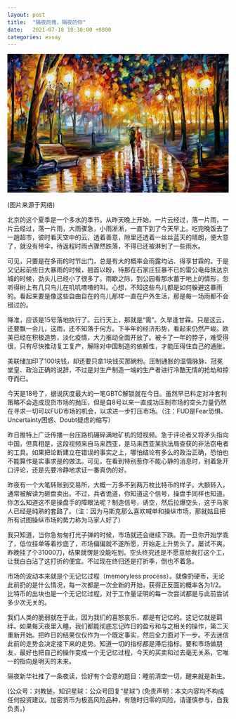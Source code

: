 ```yaml
---
layout: post
title:  "隔夜的雨，隔夜的你"
date:   2021-07-18 10:30:00 +0800
categories: essay
---
```


![](/images/2021/20210718.jpg)

(图片来源于网络)

北京的这个夏季是一个多水的季节。从昨天晚上开始，一片云经过，落一片雨，一片云经过，落一片雨，大雨骤急，小雨淅淅，一直下到了今天早上。吃完晚饭去了一趟超市，彼时看天空中的云，透着善意，隙里还透着一丝丝蓝天的晴朗，便大意了，就没有带伞，待返程时雨点骤然跌落，不得已还被淋到了一些雨水。

可见，只要是在多雨的时节出门，总是有大的概率会雨露均沾、得享甘霖的。于是又记起前些日大暴雨的时候，翘首以盼，待那在石家庄狂暴不已的雷公电母抵达京城的时候，劲头儿已经小了很多了。雨歇之际，到公园看那水蓄于地上的情形，忽听得树上有几只鸟儿在叽叽喳喳的叫。心想，不知这些鸟儿都是如何躲避这暴雨的。看起来要是像这些自由自在的鸟儿那样一直在户外生活，那是每一场雨都不会错过的。

降准，应该是15号落地执行了。云行天上，那就是“需”。久旱逢甘霖。只是这云，还要飘一会儿，这雨，还不知落于何方。下半年的经济形势，看起来仍然严峻。欧美已经在积极造势，淡化疫情，大力推动全面开放了。被卡了一年的脖子，难受得很，只有尽快推动复工复产，解除对中国制造的依赖性，才能压得住自己的通胀。

美联储加印了100块钱，却还要只拿1块钱买那碗粉。压制通胀的温情脉脉、冠冕堂皇、政治正确的说辞，不过是对生产制造一端的生产者进行冷酷无情的抢劫和掠夺而已。

今天是18号了，据说灰度最大的一笔GBTC解锁就在今日。虽然早已料定对冲套利策略不会造成现货市场的抛压，但是自8号以来一直成功压制市场的空头力量仍然在寻求一切可以FUD市场的机会，以求进一步打压市场。（注：FUD是Fear恐惧、Uncertainty困惑、Doubt疑虑的缩写）

昨日推特上广泛传播一台压路机碾碎满地矿机的短视频。急于评论者又将矛头指向中国，但真相是，这段视频来自马来西亚，是马来西亚某执法局查获的非法窃电者的工具。如果把论断建立在错误的事实之上，哪怕结论有多么的政治正确，恐怕也不能算作是实事求是的做法。可见，在看到特别惹你不能心静的消息时，别着急开口评论，还是先要冷静地求证一番真伪的好。

昨夜有一个大笔转账到交易所，大概一万多不到两万枚比特币的样子。大额转入，通常被解读为砸盘卖出。不过，兵者诡道，你知道这个信号，操盘手同样也知道。你怎么知道这不是操盘手的障眼法呢？制造信号，诱空，然后拉爆空头，这于马家人已经是纯熟的套路了。（注：因为马斯克那么喜欢喊单和操纵市场，那就姑且把所有试图操纵市场的势力称为马家人好了）

我只知道，当你急匆匆打光子弹的时候，市场就还会继续下跌。而一旦你开始学乖了，低位挂单等着抄底了，市场偏偏就不遂所愿，开始走上升势头了。屡试不爽。昨晚挂了个31000刀，结果就愣是没能吃到。空头终究还是不愿意给我打这个工，让我白白沾了这打折的便宜。不过现在终归还是打折季，倒也不着急。

市场的波动本来就是个无记忆过程（memoryless process）。就像扔硬币，无论此前扔的是什么情况，每一次都是一次全新的开始，获得正反面的概率各为1/2。比特币的出块也是一个无记忆过程，对于工作量证明的每一次尝试都是与此前尝试多少次无关的。

我们人类的脆弱就在于此，因为我们的喜怒哀乐，都是有记忆的。这记忆就是羁绊。如果每天夜里入睡，我们都能彻底忘记昨日的盈亏和与之相关的操作，第二天重新开始。把昨日的结果仅仅作为一个既定事实，然后全力面对下一步。不去迷信此前的走势会决定接下来的走势。知道一切的指标都是滞后指标。要和市场做朋友，最好也把自己的操作变成一个无记忆过程，今天的买卖和过去毫无关系，它唯一的指向是明天的未来。

隔夜新华社推了一条夜读，恰好有个合意的题目：睡前清空一切，醒来就是新生。

(公众号：刘教链。知识星球：公众号回复“星球”)
(免责声明：本文内容均不构成任何投资建议。加密货币为极高风险品种，有随时归零的风险，请谨慎参与，自我负责。)